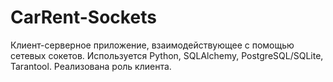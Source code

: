 # CarRent-Sockets
Клиент-серверное приложение, взаимодействующее с помощью сетевых сокетов. Используется Python, SQLAlchemy, PostgreSQL/SQLite, Tarantool. Реализована роль клиента.
